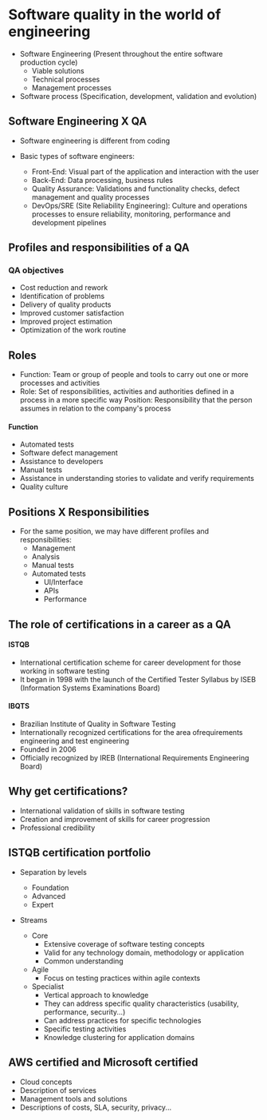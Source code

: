 # Software quality in the world of engineering
- Software Engineering (Present throughout the entire software production cycle)
    - Viable solutions
    - Technical processes
    - Management processes
- Software process (Specification, development, validation and evolution)

## Software Engineering X QA
- Software engineering is different from coding

- Basic types of software engineers:
    - Front-End: Visual part of the application and interaction with the user
    - Back-End: Data processing, business rules
    - Quality Assurance: Validations and functionality checks, defect management and quality processes
    - DevOps/SRE (Site Reliability Engineering): Culture and operations processes to ensure reliability, monitoring, performance and development pipelines

## Profiles and responsibilities of a QA
### QA objectives

- Cost reduction and rework
- Identification of problems
- Delivery of quality products
- Improved customer satisfaction
- Improved project estimation
- Optimization of the work routine

## Roles
- Function: Team or group of people and tools to carry out one or more processes and activities
- Role: Set of responsibilities, activities and authorities defined in a process in a more specific way
Position: Responsibility that the person assumes in relation to the company's process

#### Function
- Automated tests
- Software defect management
- Assistance to developers
- Manual tests
- Assistance in understanding stories to validate and verify requirements
- Quality culture

## Positions X Responsibilities
- For the same position, we may have different profiles and responsibilities:
    - Management
    - Analysis
    - Manual tests
    - Automated tests
        - UI/Interface
        - APIs
        - Performance

## The role of certifications in a career as a QA
#### ISTQB
- International certification scheme for career development for those working in software testing
- It began in 1998 with the launch of the Certified Tester Syllabus by ISEB (Information Systems Examinations Board)

#### IBQTS
- Brazilian Institute of Quality in Software Testing
- Internationally recognized certifications for the area of ​​requirements engineering and test engineering
- Founded in 2006
- Officially recognized by IREB (International Requirements Engineering Board)
    
## Why get certifications?
- International validation of skills in software testing
- Creation and improvement of skills for career progression
- Professional credibility

## ISTQB certification portfolio
- Separation by levels
    - Foundation
    - Advanced
    - Expert

- Streams
    - Core
       - Extensive coverage of software testing concepts
        - Valid for any technology domain, methodology or application
        - Common understanding
    - Agile
        - Focus on testing practices within agile contexts
    - Specialist
        - Vertical approach to knowledge
        - They can address specific quality characteristics (usability, performance, security...)
        - Can address practices for specific technologies
        - Specific testing activities
        - Knowledge clustering for application domains

## AWS certified and Microsoft certified
- Cloud concepts
- Description of services
- Management tools and solutions
- Descriptions of costs, SLA, security, privacy...